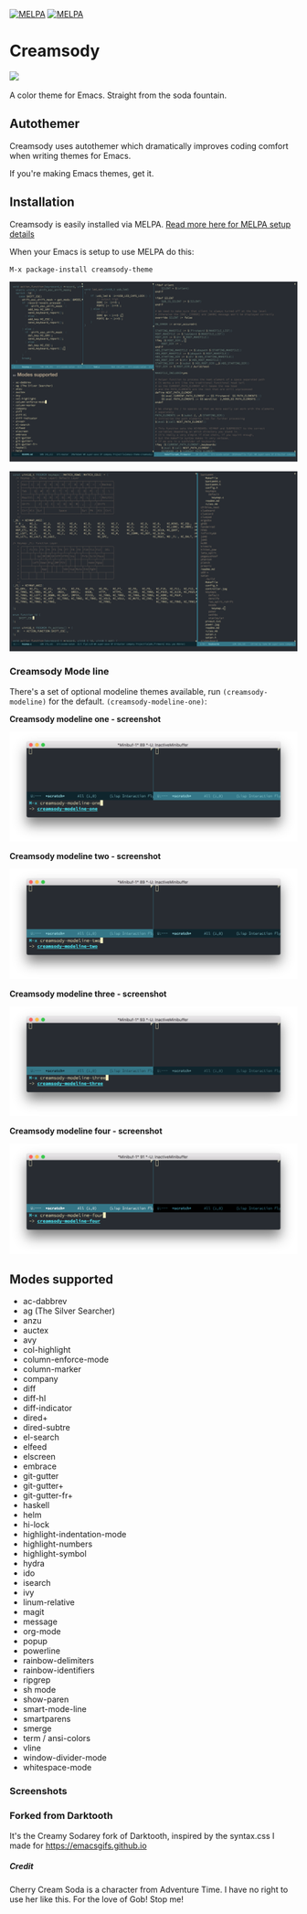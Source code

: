 [![MELPA](http://stable.melpa.org/packages/creamsody-theme-badge.svg)](http://stable.melpa.org/#/creamsody-theme) [![MELPA](http://melpa.org/packages/creamsody-theme-badge.svg)](http://melpa.org/#/creamsody-theme)

# Creamsody

![](creamsody.png)

A color theme for Emacs.  Straight from the soda fountain.

## Autothemer

Creamsody uses autothemer which dramatically improves coding comfort when writing themes for Emacs.

If you're making Emacs themes, get it.

## Installation

Creamsody is easily installed via MELPA.  [Read more here for MELPA setup details](http://melpa.org/#/getting-started)

When your Emacs is setup to use MELPA do this:

```
M-x package-install creamsody-theme
```

![Multi window layout with various modes](creamsody-multi-window.png)

![C and dired mode with dired subtree](creamsody-c-dired-subtree.png)

### Creamsody Mode line

There's a set of optional modeline themes available, run `(creamsody-modeline)` for the default. `(creamsody-modeline-one)`:

**Creamsody modeline one - screenshot**

![](creamsody-modeline-one.png)

**Creamsody modeline two - screenshot**

![](creamsody-modeline-two.png)

**Creamsody modeline three - screenshot**

![](creamsody-modeline-three.png)

**Creamsody modeline four - screenshot**

![](creamsody-modeline-four.png)

## Modes supported

- ac-dabbrev
- ag (The Silver Searcher)
- anzu
- auctex
- avy
- col-highlight
- column-enforce-mode
- column-marker
- company
- diff
- diff-hl
- diff-indicator
- dired+
- dired-subtre
- el-search
- elfeed
- elscreen
- embrace
- git-gutter
- git-gutter+
- git-gutter-fr+
- haskell
- helm
- hi-lock
- highlight-indentation-mode
- highlight-numbers
- highlight-symbol
- hydra
- ido
- isearch
- ivy
- linum-relative
- magit
- message
- org-mode
- popup
- powerline
- rainbow-delimiters
- rainbow-identifiers
- ripgrep
- sh mode
- show-paren
- smart-mode-line
- smartparens
- smerge
- term / ansi-colors
- vline
- window-divider-mode
- whitespace-mode

### Screenshots

### Forked from Darktooth

It's the Creamy Sodarey fork of Darktooth, inspired by the syntax.css I made
for https://emacsgifs.github.io

##### Credit

Cherry Cream Soda is a character from Adventure Time.  I have no right
to use her like this.  For the love of Gob!  Stop me!
